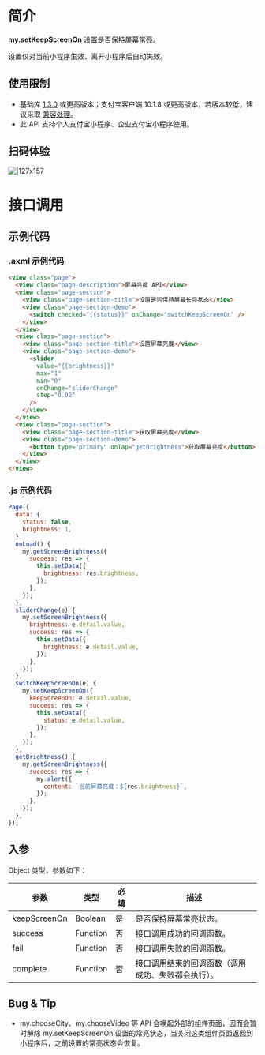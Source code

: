 # 简介

**my.setKeepScreenOn** 设置是否保持屏幕常亮。

设置仅对当前小程序生效，离开小程序后自动失效。


## 使用限制

- 基础库 [1.3.0](https://opendocs.alipay.com/mini/framework/lib) 或更高版本；支付宝客户端 10.1.8 或更高版本，若版本较低，建议采取 [兼容处理](https://opendocs.alipay.com/mini/framework/compatibility)。
- 此 API 支持个人支付宝小程序、企业支付宝小程序使用。

## 扫码体验

![|127x157](https://gw.alipayobjects.com/zos/skylark-tools/public/files/36116125389be0190f5b4e446bfc93fa.jpeg#align=left&display=inline&height=157&margin=%5Bobject%20Object%5D&originHeight=157&originWidth=127&status=done&style=stroke&width=127)

# 接口调用

## 示例代码

### .axml 示例代码
```html
<view class="page">
  <view class="page-description">屏幕亮度 API</view>
  <view class="page-section">
    <view class="page-section-title">设置是否保持屏幕长亮状态</view>
    <view class="page-section-demo">
      <switch checked="{{status}}" onChange="switchKeepScreenOn" />
    </view>
  </view>
  <view class="page-section">
    <view class="page-section-title">设置屏幕亮度</view>
    <view class="page-section-demo">
      <slider
        value="{{brightness}}"
        max="1"
        min="0"
        onChange="sliderChange"
        step="0.02"
      />
    </view>
  </view>
  <view class="page-section">
    <view class="page-section-title">获取屏幕亮度</view>
    <view class="page-section-demo">
      <button type="primary" onTap="getBrightness">获取屏幕亮度</button>
    </view>
  </view>
</view>
```

### .js 示例代码
```javascript
Page({
  data: {
    status: false,
    brightness: 1,
  },
  onLoad() {
    my.getScreenBrightness({
      success: res => {
        this.setData({
          brightness: res.brightness,
        });
      },
    });
  },
  sliderChange(e) {
    my.setScreenBrightness({
      brightness: e.detail.value,
      success: res => {
        this.setData({
          brightness: e.detail.value,
        });
      },
    });
  },
  switchKeepScreenOn(e) {
    my.setKeepScreenOn({
      keepScreenOn: e.detail.value,
      success: res => {
        this.setData({
          status: e.detail.value,
        });
      },
    });
  },
  getBrightness() {
    my.getScreenBrightness({
      success: res => {
        my.alert({
          content: `当前屏幕亮度：${res.brightness}`,
        });
      },
    });
  },
});
```

## 入参

Object 类型，参数如下：

| **参数** | **类型** | **必填** | **描述** |
| --- | --- | --- | --- |
| keepScreenOn | Boolean | 是 | 是否保持屏幕常亮状态。 |
| success | Function | 否 | 接口调用成功的回调函数。 |
| fail | Function | 否 | 接口调用失败的回调函数。 |
| complete | Function | 否 | 接口调用结束的回调函数（调用成功、失败都会执行）。 |

## Bug & Tip

* my.chooseCity、my.chooseVideo 等 API 会唤起外部的组件页面，因而会暂时解除 my.setKeepScreenOn 设置的常亮状态，当关闭这类组件页面返回到小程序后，之前设置的常亮状态会恢复。


